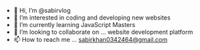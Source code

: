 - 👋 Hi, I’m @sabirvlog
- 👀 I’m interested in coding and developing new websites
- 🌱 I’m currently learning JavaScript Masters
- 💞️ I’m looking to collaborate on ... website development platform
- 📫 How to reach me ... sabirkhan0342464@gmail.com

<!---
sabirvlog/sabirvlog is a ✨ special ✨ repository because its `README.md` (this file) appears on your GitHub profile.
You can click the Preview link to take a look at your changes.
--->

